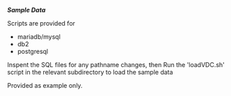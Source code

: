 <!-- SPDX-License-Identifier: CC-BY-4.0 -->
<!-- Copyright Contributors to the ODPi Egeria project. -->
***Sample Data***

Scripts are provided for
 * mariadb/mysql
 * db2
 * postgresql

Inspent the SQL files for any pathname changes, then Run the 'loadVDC.sh' script in the relevant subdirectory to load the sample data

Provided as example only.
